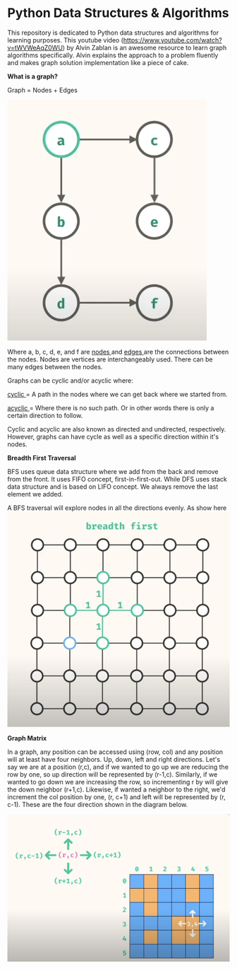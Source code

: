 # Python Data Structures & Algorithms

This repository is dedicated to Python data structures and algorithms for learning purposes. This youtube video (https://www.youtube.com/watch?v=tWVWeAqZ0WU) by Alvin Zablan is an awesome resource to learn graph algorithms specifically. Alvin explains the approach to a problem fluently and makes graph solution implementation like a piece of cake. 

**What is a graph?**

Graph = Nodes + Edges 

![](https://github.com/monika0603/glowing-spork/blob/main/graphs/graph.png)


Where a, b, c, d, e, and f are <ins> nodes </ins> and <ins> edges </ins> are the connections between the nodes. Nodes are vertices are interchangeably used. There can be many edges between the nodes. 

Graphs can be cyclic and/or acyclic where:

<ins> cyclic </ins>  = A path in the nodes where we can get back where we started from.

<ins> acyclic </ins>  = Where there is no such path. Or in other words there is only a certain direction to follow. 

Cyclic and acyclic are also known as directed and undirected, respectively. However, graphs can have cycle as well as a specific direction within it's nodes. 

**Breadth First Traversal**

BFS uses queue data structure where we add from the back and remove from the front. It uses FIFO concept, first-in-first-out. While DFS uses stack data structure and is based on LIFO concept. We always remove the last element we added. 

A BFS traversal will explore nodes in all the directions evenly. As show here ![alt text](https://github.com/monika0603/glowing-spork/blob/main/graphs/BFS.png)

**Graph Matrix**

In a graph, any position can be accessed using (row, col) and any position will at least have four neighbors. Up, down, left and right directions. Let's say we are at a position (r,c), and if we wanted to go up we are reducing the row by one, so up direction will be represented by (r-1,c). Similarly, if we wanted to go down we are increasing the row, so incrementing r by will give the down neighbor (r+1,c). Likewise, if wanted a neighbor to the right, we'd increment the col position by one, (r, c+1) and left will be represented by (r, c-1). These are the four direction shown in the diagram below. 

![alt text](https://github.com/monika0603/glowing-spork/blob/main/graphs/graph_matrix.png)

